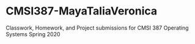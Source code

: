 # CMSI387-MayaTaliaVeronica

Classwork, Homework, and Project submissions for CMSI 387 Operating Systems Spring 2020
